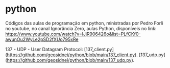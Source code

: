 # python
Códigos das aulas de programação em python, ministradas por Pedro Forli no youtube, no canal Ignorância Zero, aulas Python, disponíveis no link: https://www.youtube.com/watch?v=lJjR906426o&list=PLfCKf0-awunOu2WyLe2pSD2fXUo795xRe 

137 - UDP - User Datagram Protocol:
[137_client.py] (https://github.com/geosidnei/python/blob/main/137_client.py). 
[137_udp.py] (https://github.com/geosidnei/python/blob/main/137_udp.py).
